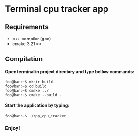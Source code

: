 # Terminal cpu tracker app
## Requirements 
- c++ compiler (gcc)
- cmake 3.21 =<
## Compilation
#### Open terminal in project directory and type bellow commands:
```console
foo@bar:~$ mkdir build
foo@bar:~$ cd build
foo@bar:~$ cmake ../
foo@bar:~$ cmake --build .
```
#### Start the application by typing:
```console
foo@bar:~$ ./cpp_cpu_tracker
```
### Enjoy!
